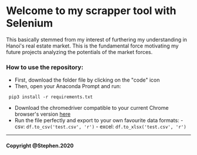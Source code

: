 # Welcome to my scrapper tool with Selenium 
This basically stemmed from my interest of furthering my understanding in Hanoi's real estate market. This is the fundamental force motivating my future projects analyzing the potentials of the market forces. 
### How to use the repository: 
+ First, download the folder file by clicking on the "code" icon 
+ Then, open your Anaconda Prompt and run: 
```
 pip3 install -r requirements.txt
```
+ Download the chromedriver compatible to your current Chrome browser's version [here](https://chromedriver.chromium.org/downloads)
+ Run the file perfectly and export to your own favourite data formats:
            - csv:
                      ```
                       df.to_csv('test.csv', 'r')
                      ```
            - excel: 
                      ```
                       df.to_xlsx('test.csv', 'r')
                      ```
----------------------------------------------------------------------

#### Copyright @Stephen.2020 

